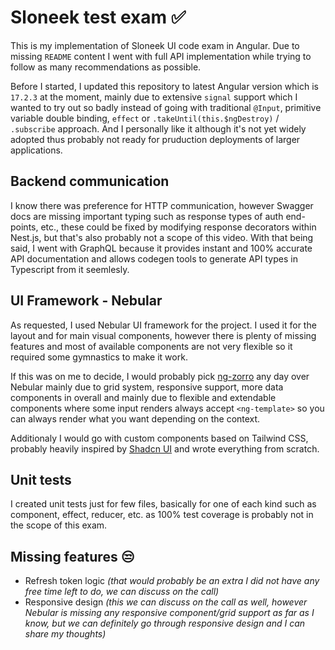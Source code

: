 # Sloneek test exam ✅

This is my implementation of Sloneek UI code exam in Angular. Due to missing `README` content I went with full API implementation while trying to follow as many recommendations as possible.

Before I started, I updated this repository to latest Angular version which is `17.2.3` at the moment, mainly due to extensive `signal` support which I wanted to try out so badly instead of going with traditional `@Input`, primitive variable double binding, `effect` or `.takeUntil(this.$ngDestroy)` / `.subscribe` approach. And I personally like it although it's not yet widely adopted thus probably not ready for pruduction deployments of larger applications.

## Backend communication

I know there was preference for HTTP communication, however Swagger docs are missing important typing such as response types of auth end-points, etc., these could be fixed by modifying response decorators within Nest.js, but that's also probably not a scope of this video. With that being said, I went with GraphQL because it provides instant and 100% accurate API documentation and allows codegen tools to generate API types in Typescript from it seemlesly.

## UI Framework - Nebular

As requested, I used Nebular UI framework for the project. I used it for the layout and for main visual components, however there is plenty of missing features and most of available components are not very flexible so it required some gymnastics to make it work.

If this was on me to decide, I would probably pick [ng-zorro](https://ng.ant.design/components/overview/en) any day over Nebular mainly due to grid system, responsive support, more data components in overall and mainly due to flexible and extendable components where some input renders always accept `<ng-template>` so you can always render what you want depending on the context.

Additionaly I would go with custom components based on Tailwind CSS, probably heavily inspired by [Shadcn UI](https://ui.shadcn.com/examples/mail) and wrote everything from scratch.

## Unit tests

I created unit tests just for few files, basically for one of each kind such as component, effect, reducer, etc. as 100% test coverage is probably not in the scope of this exam.

## Missing features 😒

- Refresh token logic _(that would probably be an extra I did not have any free time left to do, we can discuss on the call)_
- Responsive design _(this we can discuss on the call as well, however Nebular is missing any responsive component/grid support as far as I know, but we can definitely go through responsive design and I can share my thoughts)_

